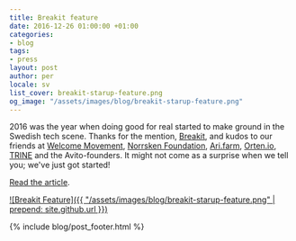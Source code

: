```yaml
---
title: Breakit feature
date: 2016-12-26 01:00:00 +01:00
categories:
- blog
tags:
- press
layout: post
author: per
locale: sv
list_cover: breakit-starup-feature.png
og_image: "/assets/images/blog/breakit-starup-feature.png"
---
```


2016 was the year when doing good for real started to make ground in the Swedish tech scene.
Thanks for the mention, [Breakit](http://www.breakit.se/), and kudos to our friends at [Welcome Movement](http://welcomemovement.se/), [Norrsken Foundation](http://norrskenfoundation.org/), [Ari.farm](https://www.ari.farm/), [Orten.io](http://www.orten.io/), [TRINE](https://www.jointrine.com/) and the Avito-founders.
It might not come as a surprise when we tell you; we've just got started!

[Read the article](http://www.breakit.se/artikel/5926/har-ar-startup-profilerna-som-forsoker-gora-varlden-lite-battre).

[![Breakit Feature]({{ "/assets/images/blog/breakit-starup-feature.png" | prepend: site.github.url }})](http://www.breakit.se/artikel/5926/har-ar-startup-profilerna-som-forsoker-gora-varlden-lite-battre)

{% include blog/post_footer.html %}
